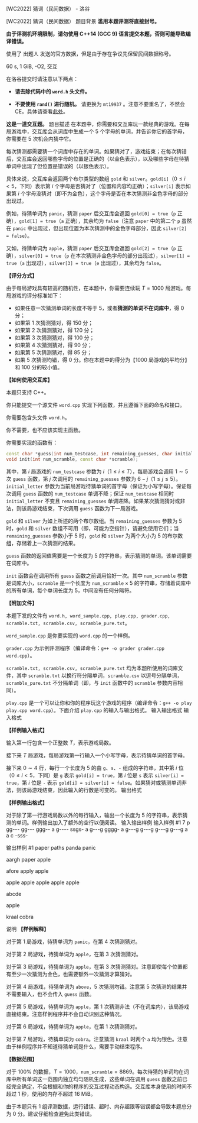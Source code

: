 



[WC2022] 猜词（民间数据） - 洛谷














[WC2022] 猜词（民间数据）
题目背景
**滥用本题评测将直接封号。**

**由于评测机环境限制，请勿使用 C++14 (GCC 9) 语言提交本题，否则可能导致编译错误。**

使用了 出题人 发送的官方数据，但是由于存在争议先保留民间数据称号。

60 s, 1 GiB, -O2, 交互

在洛谷提交时请注意以下两点：

- **请去除代码中的 `word.h` 头文件。**

- **不要使用 `rand()` 进行随机。** 请更换为 `mt19937` 。注意不要重名了，不然会 CE。具体请查看[此处](https://www.luogu.com.cn/discuss/405355)。

**这是一道交互题。**
题目描述
在本题中，你需要和交互库玩一款经典的游戏。在每局游戏中，交互库会从词库中生成一个 $5$ 个字母的单词，并告诉你它的首字母，你需要在 $5$ 次机会内猜中它。

每次猜测都需要猜一个词库中存在的单词。如果猜对了，游戏结束；在每次猜错后，交互库会返回哪些字母的位置是正确的（以金色表示），以及哪些字母在待猜单词中出现了但位置是错误的（以银色表示）。

具体来说，交互库会返回两个布尔类型的数组 $\texttt{gold}$ 和 $\texttt{silver}$。`gold[i]`（$0 \leq i < 5$，下同）表示第 $i$ 个字母是否猜对了（位置和内容均正确）；`silver[i]` 表示如果第 $i$ 个字母没猜对（即不为金色），这个字母是否在本次猜测非金色字母的部分出现过。

例如，待猜单词为 $\texttt{panic}$，猜测 $\texttt{paper}$ 后交互库会返回 `gold[0] = true`（$\texttt{p}$ 正确），`gold[1] = true`（$\texttt{a}$ 正确），其余均为 `false`（注意 $\texttt{paper}$ 中的第二个 $\texttt{p}$ 虽然在 $\texttt{panic}$ 中出现过，但出现位置为本次猜测中的金色字母部分，因此 `silver[2] = false`）。

又如，待猜单词为 $\texttt{apple}$，猜测 $\texttt{paper}$ 后交互库会返回 `gold[2] = true`（$\texttt{p}$ 正确），`silver[0] = true`（$\texttt{p}$ 在本次猜测非金色字母的部分出现过），`silver[1] = true`（$\texttt{a}$ 出现过），`silver[3] = true`（$\texttt{e}$ 出现过），其余均为 `false`。

**【评分方式】**

由于每局游戏具有较高的随机性，在本题中，你需要连续玩 $T = 1000$ 局游戏。每局游戏的评分标准如下：

- 如果任意一次猜测单词的长度不等于 $5$，或者**猜测的单词不在词库中**，得 $0$ 分；
- 如果第 $1$ 次猜测猜对，得 $150$ 分；
- 如果第 $2$ 次猜测猜对，得 $120$ 分；
- 如果第 $3$ 次猜测猜对，得 $100$ 分；
- 如果第 $4$ 次猜测猜对，得 $90$ 分；
- 如果第 $5$ 次猜测猜对，得 $85$ 分；
- 如果 $5$ 次猜测均错，得 $0$ 分。你在本题中的得分为【$1000$ 局游戏的平均分】和 $100$ 分的较小值。

**【如何使用交互库】**

本题只支持 C++。

你只能提交一个源文件 `word.cpp` 实现下列函数，并且遵循下面的命名和接口。

你需要包含头文件 `word.h`。

你不需要，也不应该实现主函数。

你需要实现的函数有：

```cpp
const char *guess(int num_testcase, int remaining_guesses, char initial_letter, bool *gold, bool *silver);
void init(int num_scramble, const char *scramble);
```

其中，第 $i$ 局游戏的 `num_testcase` 参数为 $i$（$1 \leq i \leq T$），每局游戏会调用 $1 \sim 5$ 次 `guess` 函数，第 $j$ 次调用的 `remaining_guesses` 参数为 $6-j$（$1 \leq j \leq 5$）。`initial_letter` 参数为当前局游戏待猜单词的首字母（保证为小写字母）。保证每次调用 `guess` 函数的 `num_testcase` 单调不降；保证 `num_testcase` 相同时 `initial_letter` 不变且 `remaining_guesses` 单调递降。如果某次猜测猜对或非法，则该局游戏结束，下次调用 `guess` 函数为下一局游戏。

`gold` 和 `silver` 为如上所述的两个布尔数组。当 `remaining_guesses` 参数为 $5$ 时，`gold` 和 `silver` 数组不可用（即，可能为空指针），请避免使用它们；当 `remaining_guesses` 参数小于 $5$ 时，`gold` 和 `silver` 为两个大小为 $5$ 的布尔数组，存储着上一次猜测的结果。

`guess` 函数的返回值需要是一个长度为 $5$ 的字符串，表示猜测的单词。该单词需要在词库中。

`init` 函数会在调用所有 `guess` 函数之前调用恰好一次。其中 `num_scramble` 参数是词库大小，`scramble` 是一个长度为 $\texttt{num\_scramble} \times 5$ 的字符串，存储着词库中的所有单词，每个单词长度为 $5$，中间没有任何分隔符。

**【附加文件】**

本题下发的文件有 `word.h, word_sample.cpp, play.cpp, grader.cpp, scramble.txt, scramble.csv, scramble_pure.txt`。

`word_sample.cpp` 是你要实现的 `word.cpp` 的一个样例。

`grader.cpp` 为示例评测程序（编译命令：`g++ ‐o grader grader.cpp word.cpp`）。

`scramble.txt, scramble.csv, scramble_pure.txt` 均为本题所使用的词库文件，其中 `scramble.txt` 以换行符分隔单词，`scramble.csv` 以逗号分隔单词，`scramble_pure.txt` 不分隔单词（即，与 `init` 函数中的 `scramble` 参数内容相同）。

`play.cpp` 是一个可以让你和你的程序玩这个游戏的程序（编译命令：`g++ ‐o play play.cpp word.cpp`）。下面介绍 `play.cpp` 的输入与输出格式。
输入输出格式
输入格式

**【样例输入格式】**

输入第一行包含一个正整数 $T$，表示游戏局数。

接下来 $T$ 局游戏，每局游戏第一行输入一个小写字母，表示待猜单词的首字母。

接下来 $0 \sim 4$ 行，每行一个长度为 $5$ 的由 $\texttt{g}$、$\texttt{s}$、$\texttt{-}$ 组成的字符串，其中第 $i$ 位（$0 \leq i < 5$，下同）是 $\texttt{g}$ 表示 `gold[i] = true`，第 $i$ 位是 $\texttt{s}$ 表示 `silver[i] = true`，第 $i$ 位是 $\texttt{-}$ 表示 `gold[i] = silver[i] = false`。如果猜对或猜测单词非法，则该局游戏结束，因此输入的行数是可变的。
输出格式

**【样例输出格式】**

对于除了第一行游戏局数以外的每行输入，输出一个长度为 $5$ 的字符串，表示猜测的单词。样例输出加入了额外的空行以便阅读。
输入输出样例
输入样例 #1
7
p
gg---
gg---
ggg--
a
g----
ssgs-
a
g---g
gggg-
a
g---g
g---g
g---g
g---g
a
a
c
-sss-

输出样例 #1
paper
paths
panda
panic

aargh
paper
apple

afore
apply
apple

apple
apple
apple
apple
apple

abcde

apple

kraal
cobra

说明
**【样例解释】**

对于第 $1$ 局游戏，待猜单词为 $\texttt{panic}$，在第 $4$ 次猜测猜对。

对于第 $2$ 局游戏，待猜单词为 $\texttt{apple}$，在第 $3$ 次猜测猜对。

对于第 $3$ 局游戏，待猜单词为 $\texttt{apple}$，在第 $3$ 次猜测猜对。注意即使每个位置都有至少一次猜测为金色，也需要额外一次猜测才算猜对。

对于第 $4$ 局游戏，待猜单词为 $\texttt{above}$，$5$ 次猜测均错。注意第 $5$ 次猜测的结果并不需要输入，也不会传入 `guess` 函数。

对于第 $5$ 局游戏，待猜单词为 $\texttt{apple}$，第 $1$ 次猜测非法（不在词库内），该局游戏直接结束。注意样例程序并不会自动识别这种情况。

对于第 $6$ 局游戏，待猜单词为 $\texttt{apple}$，在第 $1$ 次猜测猜对。

对于第 $7$ 局游戏，待猜单词为 $\texttt{cobra}$。注意猜测 $\texttt{kraal}$ 时两个 $\texttt{a}$ 均为银色。注意由于样例程序并不知道待猜单词是什么，需要手动结束程序。

**【数据范围】**

对于 $100\%$ 的数据，$T = 1000$，$\texttt{num\_scramble} = 8869$。每次待猜的单词均在词库中所有单词这一范围内独立均匀随机生成，这些单词在调用 `guess` 函数之前已经完全确定，不会根据和你的程序的交互过程动态构造。交互库本身使用的时间不超过 $1$ 秒，使用的内存不超过 16 MiB。

由于本题只有 $1$ 组评测数据，运行错误、超时、内存超限等错误都会导致本题总分为 $0$ 分。建议仔细检查避免此类错误。






